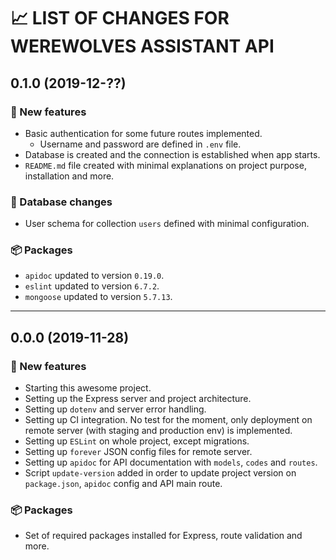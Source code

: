 # 📈 LIST OF CHANGES FOR WEREWOLVES ASSISTANT API

## 0.1.0 (2019-12-??)

### 🚀 New features

* Basic authentication for some future routes implemented.
    * Username and password are defined in `.env` file.
* Database is created and the connection is established when app starts. 
* `README.md` file created with minimal explanations on project purpose, installation and more. 

### 💾 Database changes

* User schema for collection `users` defined with minimal configuration.

### 📦 Packages

* `apidoc` updated to version `0.19.0`.
* `eslint` updated to version `6.7.2`.
* `mongoose` updated to version `5.7.13`.

---

## 0.0.0 (2019-11-28)

### 🚀 New features

* Starting this awesome project.
* Setting up the Express server and project architecture.
* Setting up `dotenv` and server error handling.
* Setting up CI integration. No test for the moment, only deployment on remote server (with staging and production env) is implemented.
* Setting up `ESLint` on whole project, except migrations.
* Setting up `forever` JSON config files for remote server.
* Setting up `apidoc` for API documentation with `models`, `codes` and `routes`.
* Script `update-version` added in order to update project version on `package.json`, `apidoc` config and API main route.

### 📦 Packages

* Set of required packages installed for Express, route validation and more.